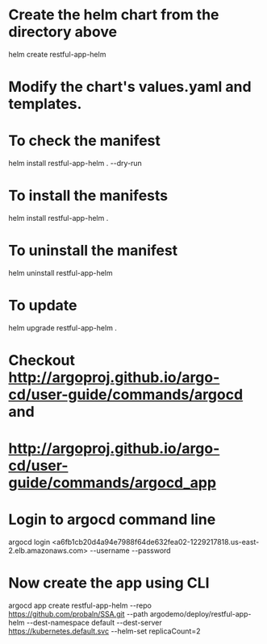 # Create the helm chart from the directory above
helm create restful-app-helm

# Modify the chart's values.yaml and templates.

# To check the manifest 
helm install restful-app-helm . --dry-run

# To install the manifests
helm install restful-app-helm . 

# To uninstall the manifest
helm uninstall restful-app-helm

# To update
helm upgrade restful-app-helm .

# Checkout http://argoproj.github.io/argo-cd/user-guide/commands/argocd and
# http://argoproj.github.io/argo-cd/user-guide/commands/argocd_app 

# Login to argocd command line
argocd login  <a6fb1cb20d4a94e7988f64de632fea02-1229217818.us-east-2.elb.amazonaws.com> --username <admin> --password <askme>

# Now create the app using CLI
argocd app create restful-app-helm --repo https://github.com/probaln/SSA.git --path argodemo/deploy/restful-app-helm --dest-namespace default --dest-server https://kubernetes.default.svc --helm-set replicaCount=2


